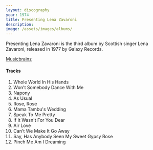 ```yaml
---
layout: discography
year: 1974
title: Presenting Lena Zavaroni
description: 
image: /assets/images/albums/
---
```


Presenting Lena Zavaroni is the third album by Scottish singer Lena Zavaroni, released in 1977 by Galaxy Records.

<a href="http://musicbrainz.org/release-group/7302aaf6-c133-49bf-8a64-25e681b83cdf">Musicbrainz</a>


<div class="row">
<div class="col s12 m8 offset-m2 l6 offset-l3">
<div class="card">
<div class="card-content flow-text">
<h4><i class="fa fa-music"></i> Tracks</h4>
<ol class="flow-text">
<li>Whole World In His Hands</li>
<li>Won't Somebody Dance With Me</li>
<li>Napony</li>
<li>As Usual</li>
<li>Rose, Rose</li>
<li>Mama Tambu's Wedding</li>
<li>Speak To Me Pretty</li>
<li>If It Wasn't For You Dear</li>
<li>Air Love</li>
<li>Can't We Make It Go Away</li>
<li>Say, Has Anybody Seen My Sweet Gypsy Rose</li>
<li>Pinch Me Am I Dreaming</li>
</ol>

